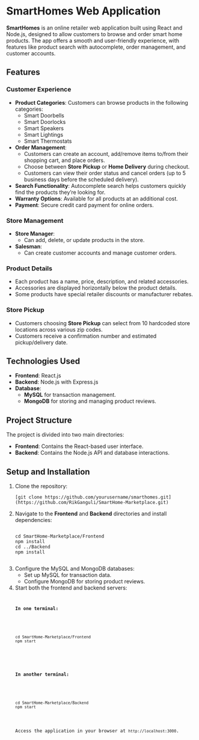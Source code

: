 <h1>SmartHomes Web Application</h1>

<p><strong>SmartHomes</strong> is an online retailer web application built using React and Node.js, designed to allow customers to browse and order smart home products. The app offers a smooth and user-friendly experience, with features like product search with autocomplete, order management, and customer accounts.</p>

<h2>Features</h2>

<h3>Customer Experience</h3>
<ul>
  <li><strong>Product Categories</strong>: Customers can browse products in the following categories:
    <ul>
      <li>Smart Doorbells</li>
      <li>Smart Doorlocks</li>
      <li>Smart Speakers</li>
      <li>Smart Lightings</li>
      <li>Smart Thermostats</li>
    </ul>
  </li>
  <li><strong>Order Management</strong>:
    <ul>
      <li>Customers can create an account, add/remove items to/from their shopping cart, and place orders.</li>
      <li>Choose between <strong>Store Pickup</strong> or <strong>Home Delivery</strong> during checkout.</li>
      <li>Customers can view their order status and cancel orders (up to 5 business days before the scheduled delivery).</li>
    </ul>
  </li>
  <li><strong>Search Functionality</strong>: Autocomplete search helps customers quickly find the products they’re looking for.</li>
  <li><strong>Warranty Options</strong>: Available for all products at an additional cost.</li>
  <li><strong>Payment</strong>: Secure credit card payment for online orders.</li>
</ul>

<h3>Store Management</h3>
<ul>
  <li><strong>Store Manager</strong>:
    <ul>
      <li>Can add, delete, or update products in the store.</li>
    </ul>
  </li>
  <li><strong>Salesman</strong>:
    <ul>
      <li>Can create customer accounts and manage customer orders.</li>
    </ul>
  </li>
</ul>

<h3>Product Details</h3>
<ul>
  <li>Each product has a name, price, description, and related accessories.</li>
  <li>Accessories are displayed horizontally below the product details.</li>
  <li>Some products have special retailer discounts or manufacturer rebates.</li>
</ul>

<h3>Store Pickup</h3>
<ul>
  <li>Customers choosing <strong>Store Pickup</strong> can select from 10 hardcoded store locations across various zip codes.</li>
  <li>Customers receive a confirmation number and estimated pickup/delivery date.</li>
</ul>

<h2>Technologies Used</h2>
<ul>
  <li><strong>Frontend</strong>: React.js</li>
  <li><strong>Backend</strong>: Node.js with Express.js</li>
  <li><strong>Database</strong>:
    <ul>
      <li><strong>MySQL</strong> for transaction management.</li>
      <li><strong>MongoDB</strong> for storing and managing product reviews.</li>
    </ul>
  </li>
</ul>

<h2>Project Structure</h2>
<p>The project is divided into two main directories:</p>
<ul>
  <li><strong>Frontend</strong>: Contains the React-based user interface.</li>
  <li><strong>Backend</strong>: Contains the Node.js API and database interactions.</li>
</ul>

<h2>Setup and Installation</h2>
<ol>
  <li>Clone the repository:
    <pre><code>[git clone https://github.com/yourusername/smarthomes.git](https://github.com/RikGanguli/SmartHome-Marketplace.git)</code></pre>
  </li>
  <li>Navigate to the <strong>Frontend</strong> and <strong>Backend</strong> directories and install dependencies:
    <pre><code>
cd SmartHome-Marketplace/Frontend
npm install
cd ../Backend
npm install
    </code></pre>
  </li>
  <li>Configure the MySQL and MongoDB databases:
    <ul>
      <li>Set up MySQL for transaction data.</li>
      <li>Configure MongoDB for storing product reviews.</li>
    </ul>
  </li>
  <li>Start both the frontend and backend servers:
    <pre><code>
<p><strong>In one terminal:</strong></p>
    <pre><code>
cd SmartHome-Marketplace/Frontend
npm start
    </code></pre>

  <p><strong>In another terminal:</strong></p>
    <pre><code>
cd SmartHome-Marketplace/Backend
npm start
    </code></pre>
  <li>Access the application in your browser at <code>http://localhost:3000</code>.</li>
</ol>

